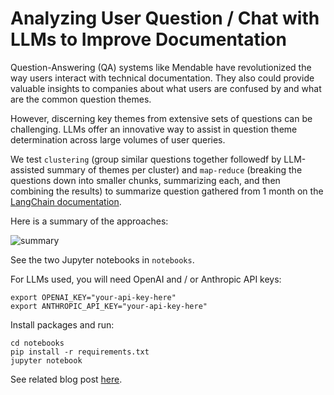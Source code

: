 # Analyzing User Question / Chat with LLMs to Improve Documentation

Question-Answering (QA) systems like Mendable have revolutionized the way users interact with technical documentation. They also could provide valuable insights to companies about what users are confused by and what are the common question themes.

However, discerning key themes from extensive sets of questions can be challenging. LLMs offer an innovative way to assist in question theme determination across large volumes of user queries.

We test `clustering` (group similar questions together followedf by LLM-assisted summary of themes per cluster) and `map-reduce` (breaking the questions down into smaller chunks, summarizing each, and then combining the results) to summarize question gathered from 1 month on the [LangChain documentation](https://python.langchain.com/docs/get_started/introduction.html).

Here is a summary of the approaches:

![summary](https://github.com/mendableai/QA_clustering/assets/122662504/2f6d4408-2eb3-49b1-92c6-5b2c4a2c7260)

See the two Jupyter notebooks in `notebooks`.

For LLMs used, you will need OpenAI and / or Anthropic API keys:
```
export OPENAI_KEY="your-api-key-here"
export ANTHROPIC_API_KEY="your-api-key-here"
```
Install packages and run:
```
cd notebooks
pip install -r requirements.txt
jupyter notebook
```

See related blog post [here](https://blog.langchain.dev/llms-to-improve-documentation/).
